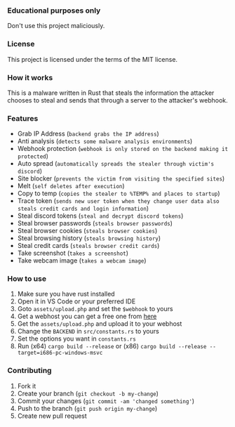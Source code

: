 ### Educational purposes only
Don't use this project maliciously. 

### License
This project is licensed under the terms of the MIT license.

### How it works
This is a malware written in Rust that steals the information the attacker chooses to steal and sends that through a server to the attacker's webhook.

### Features
- Grab IP Address (`backend grabs the IP address`)
- Anti analysis (`detects some malware analysis environments`)
- Webhook protection (`webhook is only stored on the backend making it protected`)
- Auto spread (`automatically spreads the stealer through victim's discord`)
- Site blocker (`prevents the victim from visiting the specified sites`)
- Melt (`self deletes after execution`)
- Copy to temp (`copies the stealer to %TEMP% and places to startup`)
- Trace token (`sends new user token when they change user data also steals credit cards and login information`)
- Steal discord tokens (`steal and decrypt discord tokens`)
- Steal browser passwords (`steals browser passwords`)
- Steal browser cookies (`steals browser cookies`)
- Steal browsing history (`steals browsing history`)
- Steal credit cards (`steals browser credit cards`)
- Take screenshot (`takes a screenshot`)
- Take webcam image (`takes a webcam image`)

### How to use
1. Make sure you have rust installed
2. Open it in VS Code or your preferred IDE
3. Goto `assets/upload.php` and set the `$webhook` to yours
4. Get a webhost you can get a free one from [here](https://www.000webhost.com/)
5. Get the `assets/upload.php` and upload it to your webhost
6. Change the `BACKEND` in `src/constants.rs` to yours
7. Set the options you want in `constants.rs`
8. Run (x64) `cargo build --release` or (x86) `cargo build --release --target=i686-pc-windows-msvc`

### Contributing
1. Fork it
2. Create your branch (`git checkout -b my-change`)
3. Commit your changes (`git commit -am 'changed something'`)
4. Push to the branch (`git push origin my-change`)
5. Create new pull request
